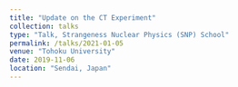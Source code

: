 ```yaml
---
title: "Update on the CT Experiment"
collection: talks
type: "Talk, Strangeness Nuclear Physics (SNP) School"
permalink: /talks/2021-01-05
venue: "Tohoku University"
date: 2019-11-06
location: "Sendai, Japan"
---
```

